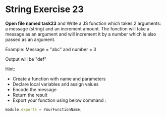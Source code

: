# String Exercise 23

**Open file named task23** and Write a JS function which takes 2 arguments: a message (string) and an increment amount. The function will take a message as an argument and will increment it by a number which is also passed as an argument.

Example: Message = "abc" and number = 3

Output will be "def"

Hint:

- Create a function with name and parameters
- Declare local variables and assign values
- Encode the message
- Return the result
- Export your function using below command  :

```js
module.exports = YourFunctionName;
```